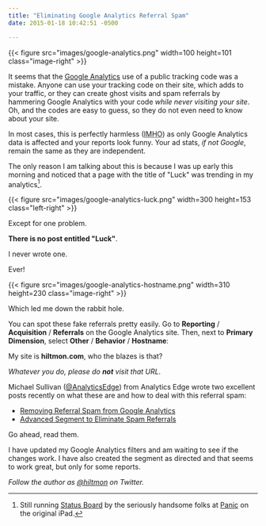 ```yaml
---
title: "Eliminating Google Analytics Referral Spam"
date: 2015-01-18 10:42:51 -0500

---
```


{{< figure src="images/google-analytics.png" width=100 height=101 class="image-right" >}}

It seems that the [Google Analytics](http://www.google.com/analytics/) use of a public tracking code was a mistake. Anyone can use your tracking code on their site, which adds to your traffic, or they can create ghost visits and spam referrals by hammering Google Analytics with your code *while never visiting your site*. Oh, and the codes are easy to guess, so they do not even need to know about your site.

In most cases, this is perfectly harmless (<abbr title="In Mu Humble Opinion">IMHO</abbr>) as only Google Analytics data is affected and your reports look funny. Your ad stats, *if not Google*, remain the same as they are independent.

The only reason I am talking about this is because I was up early this morning and noticed that a page with the title of "Luck" was trending in my analytics[^1].

{{< figure src="images/google-analytics-luck.png" width=300 height=153 class="left-right" >}}

Except for one problem.

**There is no post entitled "Luck"**.

I never wrote one.

Ever!

{{< figure src="images/google-analytics-hostname.png" width=310 height=230 class="image-right" >}}

Which led me down the rabbit hole.

You can spot these fake referrals pretty easily. Go to **Reporting** / **Acquisition** / **Referrals** on the Google Analytics site. Then, next to **Primary Dimension**, select **Other** / **Behavior** / **Hostname**:

My site is **hiltmon.com**, who the blazes is that?

<span class="light">*Whatever you do, please do **not** visit that URL.*</span>

Michael Sullivan ([@AnalyticsEdge](http://twitter.com/AnalyticsEdge)) from Analytics Edge wrote two excellent posts recently on what these are and how to deal with this referral spam:

* [Removing Referral Spam from Google Analytics](http://www.analyticsedge.com/2014/12/removing-referral-spam-google-analytics/)
* [Advanced Segment to Eliminate Spam Referrals](http://www.analyticsedge.com/2015/01/advanced-segment-eliminate-spam-referrals/)

Go ahead, read them.

I have updated my Google Analytics filters and am waiting to see if the changes work. I have also created the segment as directed and that seems to work great, but only for some reports.

*Follow the author as [@hiltmon](https://twitter.com/hiltmon) on Twitter.*

[^1]: Still running [Status Board](https://panic.com/statusboard/) by the seriously handsome folks at [Panic](https://panic.com) on the original iPad.
